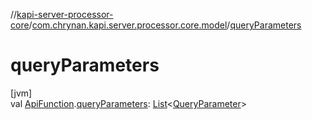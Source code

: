 //[kapi-server-processor-core](../../index.md)/[com.chrynan.kapi.server.processor.core.model](index.md)/[queryParameters](query-parameters.md)

# queryParameters

[jvm]\
val [ApiFunction](-api-function/index.md).[queryParameters](query-parameters.md): [List](https://kotlinlang.org/api/latest/jvm/stdlib/kotlin.collections/-list/index.html)&lt;[QueryParameter](-query-parameter/index.md)&gt;
